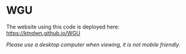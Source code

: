 # WGU

The website using this code is deployed here: https://ktndwn.github.io/WGU

*Please use a desktop computer when viewing, it is not mobile friendly.*
